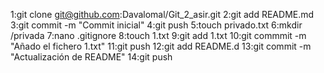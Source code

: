 1:git clone git@github.com:Davalomal/Git_2_asir.git
2:git add README.md
3:git commit -m "Commit inicial"
4:git push
5:touch privado.txt
6:mkdir /privada
7:nano .gitignore
8:touch 1.txt
9:git add 1.txt
10:git commmit -m "Añado el fichero 1.txt"
11:git push
12:git add README.d
13:git commit -m "Actualización de README"
14:git push
